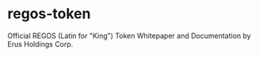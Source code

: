 # regos-token
Official REGOS (Latin for "King") Token Whitepaper and Documentation by Erus Holdings Corp.
